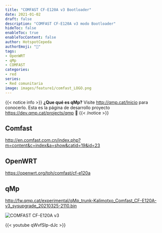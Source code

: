 ```yaml
---
title: "COMFAST CF-E120A v3 Bootloader"
date: 2021-01-02
draft: false
description: "COMFAST CF-E120A v3 modo Bootloader"
hideToc: false
enableToc: true
enableTocContent: false
author: HotspotCepeda 
authorEmoji: "🗻"
tags:
- OpenWRT
- qMp
- COMFAST
categories:
- red
series:
- Red comunitaria
image: images/feature1/comfast_LOGO.png
---
```

{{< notice info >}}
**¿Que qué es qMp?** Visite http://qmp.cat/Inicio para conocerlo. 
Esta es la página de desarrollo proyecto https://dev.qmp.cat/projects/qmp  **🙌**
{{< /notice >}}
## Comfast
http://en.comfast.com.cn/index.php?m=content&c=index&a=show&catid=19&id=23
## OpenWRT
https://openwrt.org/toh/comfast/cf-e120a
## qMp
http://fw.qmp.cat/experimental/qMp_trunk-Kalimotxo_Comfast_CF-E120A-v3_sysupgrade_20210325-2110.bin

![COMFAST CF-E120A v3](/gallery/red/comfast_cf-120a.png)

{{< youtube qWvfSIp-dJc >}}

